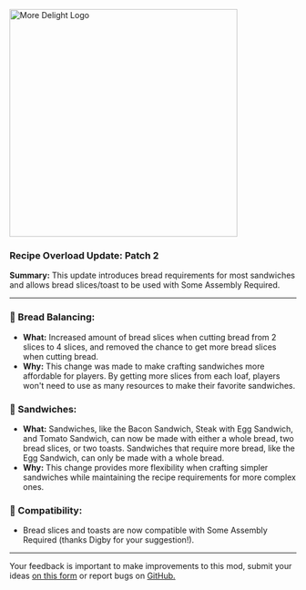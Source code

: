 <p align="left"><img src="https://cdn.modrinth.com/data/znHQQtuU/images/69377ff53f97891530ffc2e042c5c8f41693e1db.png" alt="More Delight Logo" width="400">

<h3>Recipe Overload Update: Patch 2</h3>
<p><b>Summary:</b> This update introduces bread requirements for most sandwiches and allows bread slices/toast to be used with Some Assembly Required.</p>
<hr/>

<h3>🍞 Bread Balancing:</h3>
<ul>
  <li><b>What:</b> Increased amount of bread slices when cutting bread from 2 slices to 4 slices, and removed the chance to get more bread slices when cutting bread.</li>
  <li><b>Why:</b> This change was made to make crafting sandwiches more affordable for players. By getting more slices from each loaf, players won't need to use as many resources to make their favorite sandwiches.</li>
</ul>

<h3>🥪 Sandwiches:</h3>
<ul>
  <li><b>What:</b> Sandwiches, like the Bacon Sandwich, Steak with Egg Sandwich, and Tomato Sandwich, can now be made with either a whole bread, two bread slices, or two toasts. Sandwiches that require more bread, like the Egg Sandwich, can only be made with a whole bread.</li>
  <li><b>Why:</b> This change provides more flexibility when crafting simpler sandwiches while maintaining the recipe requirements for more complex ones.</li>
</ul>

<h3>🧩 Compatibility:</h3>
<ul>
  <li>Bread slices and toasts are now compatible with Some Assembly Required (thanks Digby for your suggestion!).</li>
</ul>
<hr/>

<p>Your feedback is important to make improvements to this mod, submit your ideas <a href="https://forms.gle/jFshSk3QeH6pqM9E6">on this form</a> or report bugs on <a href="https://github.com/axperty/moredelight-fabric/issues">GitHub.</a></p>
